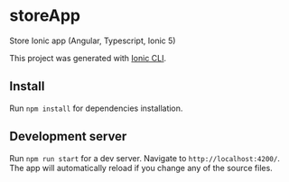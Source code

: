 # storeApp
Store Ionic app (Angular, Typescript, Ionic 5)

This project was generated with [Ionic CLI](https://ionicframework.com/docs/cli).

## Install

Run `npm install` for dependencies installation.

## Development server

Run `npm run start` for a dev server. Navigate to `http://localhost:4200/`. The app will automatically reload if you change any of the source files.
